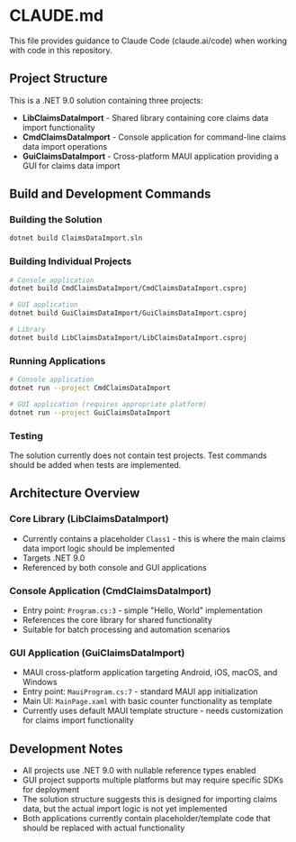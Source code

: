 # CLAUDE.md

This file provides guidance to Claude Code (claude.ai/code) when working with code in this repository.

## Project Structure

This is a .NET 9.0 solution containing three projects:

- **LibClaimsDataImport** - Shared library containing core claims data import functionality
- **CmdClaimsDataImport** - Console application for command-line claims data import operations
- **GuiClaimsDataImport** - Cross-platform MAUI application providing a GUI for claims data import

## Build and Development Commands

### Building the Solution
```bash
dotnet build ClaimsDataImport.sln
```

### Building Individual Projects
```bash
# Console application
dotnet build CmdClaimsDataImport/CmdClaimsDataImport.csproj

# GUI application  
dotnet build GuiClaimsDataImport/GuiClaimsDataImport.csproj

# Library
dotnet build LibClaimsDataImport/LibClaimsDataImport.csproj
```

### Running Applications
```bash
# Console application
dotnet run --project CmdClaimsDataImport

# GUI application (requires appropriate platform)
dotnet run --project GuiClaimsDataImport
```

### Testing
The solution currently does not contain test projects. Test commands should be added when tests are implemented.

## Architecture Overview

### Core Library (LibClaimsDataImport)
- Currently contains a placeholder `Class1` - this is where the main claims data import logic should be implemented
- Targets .NET 9.0
- Referenced by both console and GUI applications

### Console Application (CmdClaimsDataImport) 
- Entry point: `Program.cs:3` - simple "Hello, World" implementation
- References the core library for shared functionality
- Suitable for batch processing and automation scenarios

### GUI Application (GuiClaimsDataImport)
- MAUI cross-platform application targeting Android, iOS, macOS, and Windows
- Entry point: `MauiProgram.cs:7` - standard MAUI app initialization
- Main UI: `MainPage.xaml` with basic counter functionality as template
- Currently uses default MAUI template structure - needs customization for claims import functionality

## Development Notes

- All projects use .NET 9.0 with nullable reference types enabled
- GUI project supports multiple platforms but may require specific SDKs for deployment
- The solution structure suggests this is designed for importing claims data, but the actual import logic is not yet implemented
- Both applications currently contain placeholder/template code that should be replaced with actual functionality